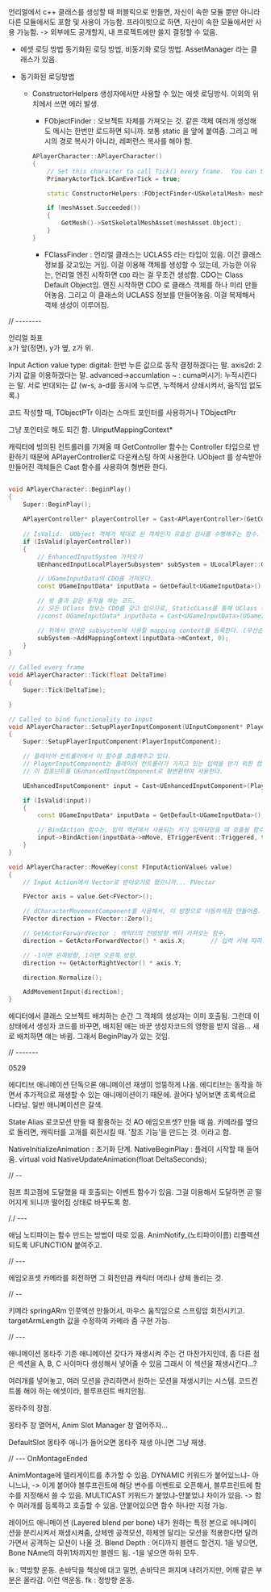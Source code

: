 언리얼에서 c++ 클래스를 생성할 때 퍼블릭으로 만들면,
자신이 속한 모듈 뿐만 아니라 다른 모듈에서도 포함 및 사용이 가능함.
프라이빗으로 하면, 자신이 속한 모듈에서만 사용 가능함.
-> 외부에도 공개할지, 내 프로젝트에만 쓸지 결정할 수 있음.

- 에셋 로딩 방법
동기화된 로딩 방법, 비동기화 로딩 방법.
    AssetManager 라는 클래스가 있음.

- 동기화된 로딩방법
    - ConstructorHelpers 
    생성자에서만 사용할 수 있는 에셋 로딩방식. 이외의 위치에서 쓰면 에러 발생.
        - FObjectFinder : 오브젝트 자체를 가져오는 것.
        같은 객체 여러개 생성해도 메시는 한번만 로드하면 되니까. 보통 static 을 앞에 붙여줌.
        그리고 메시의 경로 복사가 아니라, 레퍼런스 복사를 해야 함.

        ```cpp
        APlayerCharacter::APlayerCharacter()
        {
            // Set this character to call Tick() every frame.  You can turn this off to improve performance if you don't need it.
            PrimaryActorTick.bCanEverTick = true;

            static ConstructorHelpers::FObjectFinder<USkeletalMesh> meshAsset(TEXT("/Script/Engine.SkeletalMesh'/Game/ParagonKallari/Characters/Heroes/Kallari/Skins/Tough/Meshes/Kallari_Tough.Kallari_Tough'"));

            if (meshAsset.Succeeded())
            {
                GetMesh()->SetSkeletalMeshAsset(meshAsset.Object);
            }
        }
        ```

        - FClassFinder : 언리얼 클래스는 UCLASS 라는 타입이 있음. 이건 클래스 정보를 갖고있는 거임. 이걸 이용해 객체를 생성할 수 있는데,
        가능한 이유는, 언리얼 엔진 시작하면 `CDO` 라는 걸 무조건 생성함. CDO는 Class Default Object임. 
        엔진 시작하면 CDO 로 클래스 객체를 하나 미리 만들어놓음. 그리고 이 클래스의 UCLASS 정보를 만들어놓음.
        이걸 복제해서 객체 생성이 이루어짐.

// --------

언리얼 좌표  
x가 앞(정면), y가 옆, z가 위.

Input Action
    value type:
        digital: 한번 누른 값으로 동작 결정하겠다는 말.
        axis2d: 2가지 값을 이용하겠다는 말.
    advanced->accumlation ~ : cuma머시기: 누적시킨다는 말. 서로 반대되는 값 (w-s, a-d를 동시에 누르면, 누적해서 상쇄시켜서, 움직임 없도록.)

코드 작성할 때,
TObjectPTr 이라는 스마트 포인터를 사용하거나
TObjectPtr<UInputMappingContext>

그냥 포인터로 해도 되긴 함.
UInputMappingContext* 


캐릭터에 빙의된 컨트롤러를 가져올 때
GetController 함수는 Controller 타입으로 반환하기 때문에
APlayerController로 다운캐스팅 하여 사용한다.
UObject 를 상속받아 만들어진 객체들은 Cast 함수를 사용하여 형변환 한다.


```cpp

void APlayerCharacter::BeginPlay()
{
	Super::BeginPlay();
	
	APlayerController* playerController = Cast<APlayerController>(GetController());
	
	// IsValid:  UObject 객체가 제대로 된 객체인지 유효성 검사를 수행해주는 함수.
	if (IsValid(playerController))
	{
		// EnhancedInputSystem 가져오기
		UEnhancedInputLocalPlayerSubsystem* subSystem = ULocalPlayer::GetSubsystem<UEnhancedInputLocalPlayerSubsystem>(playerController->GetLocalPlayer());

		// UGameInputData의 CDO를 가져온다.
		const UGameInputData* inputData = GetDefault<UGameInputData>();

		// 윗 줄과 같은 동작을 하는 코드.
		// 모든 UClass 정보는 CDO를 갖고 있으므로, StaticCLass를 통해 UClass 정보를 가져온 뒤, GEtDefaultObject로 CDO를 가져올 수 있다.
		//const UGameInputData* inputData = Cast<UGameInputData>(UGameInputData::StaticClass()->GetDefaultObject());

		// 위에서 얻어온 subsystem에 사용할 mapping context를 등록한다. (우선순위 0으로 설정)
		subSystem->AddMappingContext(inputData->mContext, 0);
	}
}

// Called every frame
void APlayerCharacter::Tick(float DeltaTime)
{
	Super::Tick(DeltaTime);

}

// Called to bind functionality to input
void APlayerCharacter::SetupPlayerInputComponent(UInputComponent* PlayerInputComponent)
{
	Super::SetupPlayerInputComponent(PlayerInputComponent);

	// 플레이어 컨트롤러에서 이 함수를 호출해주고 있다.
	// PlayerInputComponent는 플레이어 컨트롤러가 가지고 있는 입력을 받기 위한 컴포넌트이다.
	// 이 컴포넌트를 UEnhancedInputCOmponent로 형변환하여 사용한다.

	UEnhancedInputComponent* input = Cast<UEnhancedInputComponent>(PlayerInputComponent);

	if (IsValid(input))
	{
		const UGameInputData* inputData = GetDefault<UGameInputData>();

		// BindAction 함수는, 입력 액션에서 사용되는 키가 입력되었을 때 호출될 함수를 지정한다.
		input->BindAction(inputData->mMove, ETriggerEvent::Triggered, this, &APlayerCharacter::MoveKey);
	}
}

void APlayerCharacter::MoveKey(const FInputActionValue& value)
{
	// Input Action에서 Vector로 받아오기로 했으니까... FVector

	FVector axis = value.Get<FVector>();

	// dCharacterMovementComponent를 사용해서, 이 방향으로 이동하게끔 만들어줌.
	FVector direction = FVector::Zero();

	// GetActorForwardVector : 캐릭터의 전방방향 벡터 가져오는 함수.
	direction = GetActorForwardVector() * axis.X;		// 입력 키에 따라 뒤로 가는지, 왼쪽으로 가는지 확인.

	// -1이면 왼쪽방향, 1이면 오른쪽 방향.
	direction += GetActorRightVector() * axis.Y;

	direction.Normalize();

	AddMovementInput(direction);
}

```

에디터에서 클래스 오브젝트 배치하는 순간 그 객체의 생성자는 이미 호출됨.
그런데 이 상태에서 생성자 코드를 바꾸면,
배치된 애는 바꾼 생성자코드의 영향을 받지 않음...
새로 배치하면 얘는 바뀜. 
그래서 BeginPlay가 있는 것임.


// -------

0529

에디티브 애니메이션 단독으론 애니메이션 재생이 엉뚱하게 나옴.
에디티브는 동작을 하면서 추가적으로 재생할 수 있는 애니메이션이기 때문에.
끌어다 넣어보면 초록색으로 나타남.
일반 애니메이션은 갈색.

State Alias
로코모션 만들 때 활용하는 것
AO 에임오프셋? 만들 때 씀.
카메라를 옆으로 돌리면, 캐릭터를 고개를 회전시킬 때.
'참조 기능'을 만드는 것. 이라고 함.

NativeInitializeAnimation : 초기화 단계.
NativeBeginPlay : 플레이 시작할 때 들어옴.
virtual void NativeUpdateAnimation(float DeltaSeconds);

// --

점프 최고점에 도달했을 때 호출되는 이벤트 함수가 있음.
그걸 이용해서 도달하면 곧 떨어지게 되니까
떨어짐 상태로 바꾸도록 함.

/./ ---

애님 노티파이는 함수 만드는 방법이 따로 있음.
AnimNotify_(노티파이이름)
리플렉션 되도록 UFUNCTION 붙여주고.

// ---

에임오프셋
카메라를 회전하면 그 회전만큼 캐릭터 머리나 상체 돌리는 것.

// --

키메라
springARm 인풋액션 만들어서, 마우스 움직임으로 스프링암 회전시키고.
targetArmLength 값을 수정하여 카메라 줌 구현 가능.

// ---

애니메이션 몽타주
기존 애니메이션 갖다가 재생시켜 주는 건 마찬가지인데, 좀 다른 점은
섹션을 A, B, C 사이마다 생성해서 넣어줄 수 있음
그래서 이 섹션을 재생시킨다...?

여러개를 넣어놓고, 여러 모션을 관리하면서 원하는 모션을 재생시키는 시스템.
코드컨트롤 해야 하는 에셋이라, 블루프린트 배치안됨.

몽타주의 장점.

몽타주 창 열어서, Anim Slot Manager 창 열어주자...

DefaultSlot
몽타주 애니가 들어오면 몽타주 재생
아니면 그냥 재생.

// ---
OnMontageEnded

AnimMontage에 델리게이트를 추가할 수 있음.
DYNAMIC 키워드가 붙어있느냐- 아니느냐, -> 이게 붙어야 블루프린트에 해당 변수를 이벤트로 오픈해서, 블루프린트에 함수를 지정해서 쓸 수 있음.
MULTICAST 키워드가 붙었냐-안붙었냐 차이가 있음. -> 함수 여러개를 등록하고 호출할 수 있음. 안붙어있으면 함수 하나만 지정 가능.

레이어드 애니메이션 (Layered blend per bone)
내가 원하는 특정 본으로 애니메이션을 분리시켜서 재생시켜줌,
상체엔 공격모션, 하체엔 달리는 모션을 적용한다면
달려가면서 공격하는 모션이 나올 것.
Blend Depth : 어디까지 블렌드 할건지. 1을 넣으면, Bone NAme의 하위1차까지만 블렌드 됨. -1을 넣으면 하위 모두.

ik : 역방향 운동. 손바닥을 책상에 대고 밀면, 손바닥은 펴지며 내려가지만, 어깨 같은 부분은 올라감. 이런 역운동.
fk : 정방향 운동.

